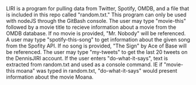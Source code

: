 LIRI is a program for pulling data from Twitter, Spotify, OMDB, and a file that is included in this repo called "random.txt."  This program can only be used with nodeJS through the GitBash console.  The user may type "movie-this" followed by a movie title to recieve information about a movie from the OMDB database.  If no movie is provided, "Mr. Nobody" will be referenced.  A user may type "spotify-this-song" to get information about the given song from the Spofity API.  If no song is provided, "The Sign" by Ace of Base will be referenced.  The user may type "my-tweets" to get the last 20 tweets on the DennisJIRI account.  If the user enters "do-what-it-says", text is extracted from random.txt and used as a console command.  IE if "movie-this moana" was typed in random.txt, "do-what-it-says" would present information about the movie Moana.
